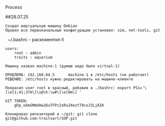 Process

##28.07.25

    Создал виртуальную машину Debian
    Провел все первоначальные конфигурации установил: vim, net-tools, git
    ~/.bashrc - раскоментил ll

    users: 	
        root : admin
	    troits : aquarium

    Машину назвал machine-1 (думаю надо было virtual-1)

    ПРОБЛЕМА: 192.168.64.5		machine-1 в /etc/hosts (не работает)
    РЕШЕНИЕ: /etc/hosts нужно редактировать на машине-клиенте

    Покрасил user root в красный, добавив в ./bashrc: export PS1='\[\e[1;41;37m\]\u@\h:\w#\[\e[0m\] ' 

    GIT TOKEN: 
        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

    Клонировал репозиторий в ~/git: git clone git@github.com:troitsart/SOP.git
